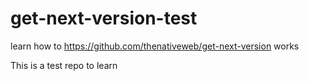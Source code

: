 # get-next-version-test
learn how to https://github.com/thenativeweb/get-next-version works


This is a test repo to learn